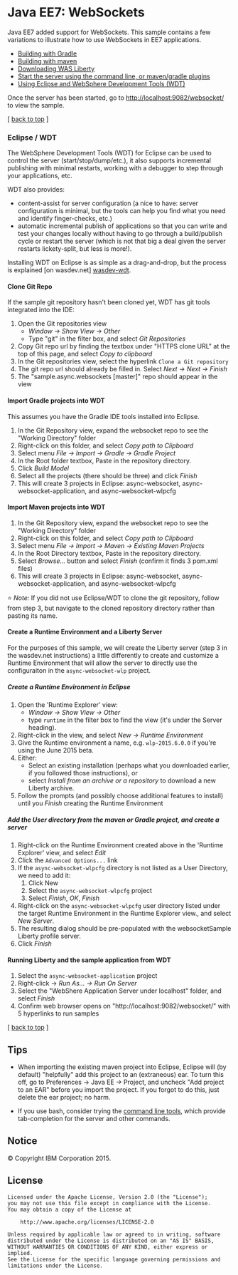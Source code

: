 # Java EE7: WebSockets

Java EE7 added support for WebSockets. This sample contains a few variations to illustrate how to use WebSockets in EE7 applications.

* [Building with Gradle](docs/Building-the-sample#building-with-gradle)
* [Building with maven](docs//Building-the-sample#building-with-maven)
* [Downloading WAS Liberty](docs//Downloading-WAS-Liberty)
* [Start the server using the command line, or maven/gradle plugins](docs/Starting-the-server)
* [Using Eclipse and WebSphere Development Tools (WDT)](#eclipse--wdt)

Once the server has been started, go to [http://localhost:9082/websocket/](http://localhost:9082/websocket/) to view the sample.


[ [back to top](#java-ee7-websockets) ]

### Eclipse / WDT

The WebSphere Development Tools (WDT) for Eclipse can be used to control the server (start/stop/dump/etc.), it also supports incremental publishing with minimal restarts, working with a debugger to step through your applications, etc.

WDT also provides:

* content-assist for server configuration (a nice to have: server configuration is minimal, but the tools can help you find what you need and identify finger-checks, etc.)
* automatic incremental publish of applications so that you can write and test your changes locally without having to go through a build/publish cycle or restart the server (which is not that big a deal given the server restarts lickety-split, but less is more!).

Installing WDT on Eclipse is as simple as a drag-and-drop, but the process is explained [on wasdev.net] [wasdev-wdt].

[wasdev-wdt]: https://developer.ibm.com/wasdev/downloads/liberty-profile-using-eclipse/

#### Clone Git Repo

If the sample git repository hasn't been cloned yet, WDT has git tools integrated into the IDE:

1.  Open the Git repositories view
    * *Window -> Show View -> Other*
    * Type "git" in the filter box, and select *Git Repositories*
2.  Copy Git repo url by finding the textbox under "HTTPS clone URL" at the top of this page, and select *Copy to clipboard*
3.  In the Git repositories view, select the hyperlink `Clone a Git repository`
4.  The git repo url should already be filled in.  Select *Next -> Next -> Finish*
5.  The "sample.async.websockets [master]" repo should appear in the view

#### Import Gradle projects into WDT

This assumes you have the Gradle IDE tools installed into Eclipse.

1. In the Git Repository view, expand the websocket repo to see the "Working Directory" folder
2.  Right-click on this folder, and select *Copy path to Clipboard*
3.  Select menu *File -> Import -> Gradle -> Gradle Project*
4.  In the Root folder textbox, Paste in the repository directory.
5. Click *Build Model* 
6. Select all the projects (there should be three) and click *Finish*
7.  This will create 3 projects in Eclipse: async-websocket, async-websocket-application, and async-websocket-wlpcfg

#### Import Maven projects into WDT

1.  In the Git Repository view, expand the websocket repo to see the "Working Directory" folder
2.  Right-click on this folder, and select *Copy path to Clipboard*
3.  Select menu *File -> Import -> Maven -> Existing Maven Projects*
4.  In the Root Directory textbox, Paste in the repository directory.
5.  Select *Browse...* button and select *Finish* (confirm it finds 3 pom.xml files)
6.  This will create 3 projects in Eclipse: async-websocket, async-websocket-application, and async-websocket-wlpcfg

:star: *Note:* If you did not use Eclipse/WDT to clone the git repository, follow from step 3, but navigate to the cloned repository directory rather than pasting its name.

#### Create a Runtime Environment and a Liberty Server

For the purposes of this sample, we will create the Liberty server (step 3 in the wasdev.net instructions) a little differently to create and customize a Runtime Environment that will allow the server to directly use the configuraiton in the `async-websocket-wlp` project.

##### Create a Runtime Environment in Eclipse
1. Open the 'Runtime Explorer' view:
    * *Window -> Show View -> Other*
    * type `runtime` in the filter box to find the view (it's under the Server heading).
2. Right-click in the view, and select *New -> Runtime Environment*
3. Give the Runtime environment a name, e.g. `wlp-2015.6.0.0` if you're using the June 2015 beta.
4. Either:
    * Select an existing installation (perhaps what you downloaded earlier, if you followed those instructions), or
    * select *Install from an archive or a repository* to download a new Liberty archive.
5. Follow the prompts (and possibly choose additional features to install) until you *Finish* creating the Runtime Environment

##### Add the User directory from the maven or Gradle project, and create a server
1. Right-click on the Runtime Environment created above in the 'Runtime Explorer' view, and select *Edit*
2. Click the `Advanced Options...` link
3. If the `async-websocket-wlpcfg` directory is not listed as a User Directory, we need to add it:
    1. Click New
    2. Select the `async-websocket-wlpcfg` project
    3. Select *Finish*, *OK*, *Finish*
4. Right-click on the `async-websocket-wlpcfg` user directory listed under the target Runtime Environment in the Runtime Explorer view., and select *New Server*.
5. The resulting dialog should be pre-populated with the websocketSample Liberty profile server.
6. Click *Finish*

#### Running Liberty and the sample application from WDT

1.  Select the `async-websocket-application` project
2.  Right-click -> *Run As... -> Run On Server*
3.  Select the "WebShere Application Server under localhost" folder, and select *Finish*
4.  Confirm web browser opens on "http://localhost:9082/websocket/" with 5 hyperlinks to run samples


[ [back to top](#java-ee7-websockets) ]

## Tips

* When importing the existing maven project into Eclipse, Eclipse will (by default) "helpfully" add this project to an (extraneous) ear. To turn this off, go to Preferences -> Java EE -> Project, and uncheck "Add project to an EAR" before you import the project. If you forgot to do this, just delete the ear project; no harm.

* If you use bash, consider trying the [command line tools](https://github.com/WASdev/util.bash.completion), which provide tab-completion for the server and other commands.


## Notice

© Copyright IBM Corporation 2015.

## License

```text
Licensed under the Apache License, Version 2.0 (the "License");
you may not use this file except in compliance with the License.
You may obtain a copy of the License at

    http://www.apache.org/licenses/LICENSE-2.0

Unless required by applicable law or agreed to in writing, software
distributed under the License is distributed on an "AS IS" BASIS,
WITHOUT WARRANTIES OR CONDITIONS OF ANY KIND, either express or implied.
See the License for the specific language governing permissions and
limitations under the License.
````

